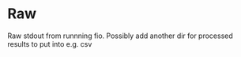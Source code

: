 # Raw

Raw stdout from runnning fio. Possibly add another dir for processed results
to put into e.g. csv